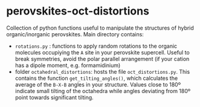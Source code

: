 # perovskites-oct-distortions
Collection of python functions useful to manipulate the structures of hybrid organic/inorganic perovskites.
Main directory contains:
- `rotations.py` : functions to apply random rotations to the organic molecules occupiying the `A` site in your perovskite supercell. Useful to break symmetries, avoid the polar parallel arrangement (if your cation has a dipole moment, e.g. formamidinium)
- folder `octahedral_distortions`: hosts the file `oct_distortions.py`. This contains the function `get_tilting_angles()`, which calculates the average of the `B-X-B` angles in your structure. Values close to 180º indicate small tilting of the octahedra while angles deviating from 180º point towards significant tilting.
